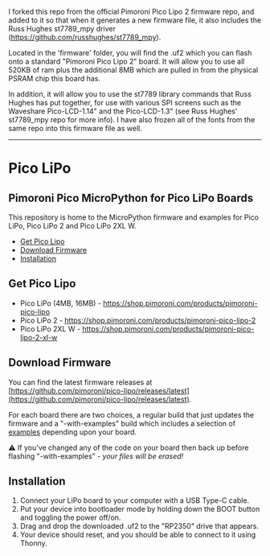 I forked this repo from the official Pimoroni Pico Lipo 2 firmware repo, and added to it so that when it generates a new firmware file, it also includes the Russ Hughes st7789_mpy driver (https://github.com/russhughes/st7789_mpy).

Located in the 'firmware' folder, you will find the .uf2 which you can flash onto a standard "Pimoroni Pico Lipo 2" board. It will allow you to use all 520KB of ram plus the additional 8MB which are pulled in from the physical PSRAM chip this board has.

In addition, it will allow you to use the st7789 library commands that Russ Hughes has put together, for use with various SPI screens such as the Waveshare Pico-LCD-1.14" and the Pico-LCD-1.3" (see Russ Hughes' st7789_mpy repo for more info). I have also frozen all of the fonts from the same repo into this firmware file as well. 

__________________________________________________________________
# Pico LiPo <!-- omit in toc -->

## Pimoroni Pico MicroPython for Pico LiPo Boards <!-- omit in toc -->

This repository is home to the MicroPython firmware and examples for Pico LiPo,
Pico LiPo 2 and Pico LiPo 2XL W.

- [Get Pico Lipo](#get-pico-lipo)
- [Download Firmware](#download-firmware)
- [Installation](#installation)


## Get Pico Lipo

* Pico LiPo (4MB, 16MB) - https://shop.pimoroni.com/products/pimoroni-pico-lipo
* Pico LiPo 2 - https://shop.pimoroni.com/products/pimoroni-pico-lipo-2
* Pico LiPo 2XL W - https://shop.pimoroni.com/products/pimoroni-pico-lipo-2-xl-w

## Download Firmware

You can find the latest firmware releases at [https://github.com/pimoroni/pico-lipo/releases/latest](https://github.com/pimoroni/pico-lipo/releases/latest).

For each board there are two choices, a regular build that just updates the firmware and a "-with-examples" build which includes a selection of [examples](examples) depending upon your board.

:warning: If you've changed any of the code on your board then back up before flashing "-with-examples" - *your files will be erased!*

## Installation

1. Connect your LiPo board to your computer with a USB Type-C cable.
2. Put your device into bootloader mode by holding down the BOOT button and toggling the power off/on.
3. Drag and drop the downloaded .uf2 to the "RP2350" drive that appears.
4. Your device should reset, and you should be able to connect to it using Thonny.
